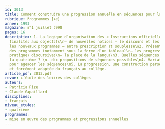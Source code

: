 ```yaml
---
id: 3013
title: Comment construire une progression annuelle en séquences pour la 4e ?
rubrique: Programmes [4e]
annee: 1998
magazine: n°1 juillet 1998
pages: 16
description: 1. La logique d’organisation des « Instructions officielles »\n– des
  finalités aux objectifs\n– de nouvelles notions – le discours et les pratiques discursives\n–
  les nouveaux programmes – entre prescription et souplesse\n2. Présentation synthétique
  des programmes (notamment sous la forme d’un tableau)\n– les progressions\n– les
  pratiques discursives\n– la place de la langue\n3. Quelles séquences projeter pour
  la quatrième ? \n– dix propositions de séquences possibles\n4. Variations et combinaisons
  pour agencer les séquences\n5. La progression, une construction personnelle, originale
  et forcément adaptée du français au collège.
article_pdf: 3013.pdf
revue: L’école des lettres des collèges
auteurs:
- Patricia Fize
- Claude Gapaillard
disciplines:
- français
niveau_etudes:
- quatrième
programmes:
- mise en œuvre des programmes et progressions annuelles
---
```

